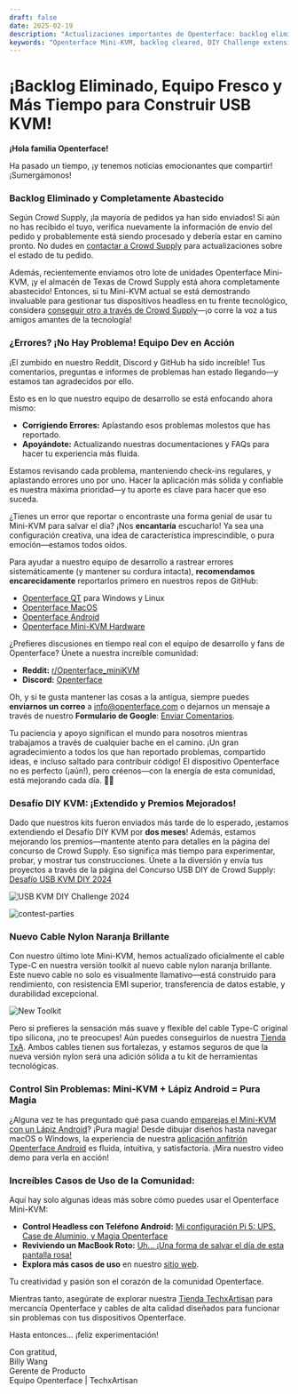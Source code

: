 ```yaml
---
draft: false
date: 2025-02-19
description: "Actualizaciones importantes de Openterface: backlog eliminado, almacén completamente abastecido, Desafío DIY extendido con mejores premios! Además: nuevos cables nylon naranjas, integración lápiz Android, correcciones de errores, y increíbles casos de uso de la comunidad compartidos."
keywords: "Openterface Mini-KVM, backlog cleared, DIY Challenge extension, orange nylon cable, Android integration, bug fixes, tech community, USB KVM, headless device control, open source development, hardware updates, community feedback, tech support, DIY electronics, Crowd Supply warehouse"
---
```


# ¡Backlog Eliminado, Equipo Fresco y Más Tiempo para Construir USB KVM!

**¡Hola familia Openterface!**

Ha pasado un tiempo, ¡y tenemos noticias emocionantes que compartir! ¡Sumergámonos!

### **Backlog Eliminado y Completamente Abastecido**

Según Crowd Supply, ¡la mayoría de pedidos ya han sido enviados! Si aún no has recibido el tuyo, verifica nuevamente la información de envío del pedido y probablemente está siendo procesado y debería estar en camino pronto. No dudes en [contactar a Crowd Supply](https://www.crowdsupply.com/contact) para actualizaciones sobre el estado de tu pedido.

Además, recientemente enviamos otro lote de unidades Openterface Mini-KVM, ¡y el almacén de Texas de Crowd Supply está ahora completamente abastecido! Entonces, si tu Mini-KVM actual se está demostrando invaluable para gestionar tus dispositivos headless en tu frente tecnológico, considera [conseguir otro a través de Crowd Supply](https://www.crowdsupply.com/techxartisan/openterface-mini-kvm)—¡o corre la voz a tus amigos amantes de la tecnología!

### **¿Errores? ¡No Hay Problema! Equipo Dev en Acción**

¡El zumbido en nuestro Reddit, Discord y GitHub ha sido increíble! Tus comentarios, preguntas e informes de problemas han estado llegando—y estamos tan agradecidos por ello.

Esto es en lo que nuestro equipo de desarrollo se está enfocando ahora mismo:

- **Corrigiendo Errores:** Aplastando esos problemas molestos que has reportado.
- **Apoyándote:** Actualizando nuestras documentaciones y FAQs para hacer tu experiencia más fluida.

Estamos revisando cada problema, manteniendo check-ins regulares, y aplastando errores uno por uno. Hacer la aplicación más sólida y confiable es nuestra máxima prioridad—y tu aporte es clave para hacer que eso suceda.

¿Tienes un error que reportar o encontraste una forma genial de usar tu Mini-KVM para salvar el día? ¡Nos **encantaría** escucharlo! Ya sea una configuración creativa, una idea de característica imprescindible, o pura emoción—estamos todos oídos.

Para ayudar a nuestro equipo de desarrollo a rastrear errores sistemáticamente (y mantener su cordura intacta), **recomendamos encarecidamente** reportarlos primero en nuestros repos de GitHub:

- [Openterface QT](https://github.com/TechxArtisanStudio/Openterface_QT) para Windows y Linux
- [Openterface MacOS](https://github.com/TechxArtisanStudio/Openterface_MacOS)
- [Openterface Android](https://github.com/TechxArtisanStudio/Openterface_Android)
- [Openterface Mini-KVM Hardware](https://github.com/TechxArtisanStudio/Openterface_Mini-KVM_Hardware)

¿Prefieres discusiones en tiempo real con el equipo de desarrollo y fans de Openterface? Únete a nuestra increíble comunidad:

- **Reddit:** [r/Openterface_miniKVM](https://openterface.com/reddit)
- **Discord:** [Openterface](https://openterface.com/discord)

Oh, y si te gusta mantener las cosas a la antigua, siempre puedes **enviarnos un correo** a info@openterface.com o dejarnos un mensaje a través de nuestro **Formulario de Google**: [Enviar Comentarios](https://forms.gle/enVJYFGn6gghEFaJ9).

Tu paciencia y apoyo significan el mundo para nosotros mientras trabajamos a través de cualquier bache en el camino. ¡Un gran agradecimiento a todos los que han reportado problemas, compartido ideas, e incluso saltado para contribuir código! El dispositivo Openterface no es perfecto (¡aún!), pero créenos—con la energía de esta comunidad, está mejorando cada día. 🚀💙

### **Desafío DIY KVM: ¡Extendido y Premios Mejorados!**

Dado que nuestros kits fueron enviados más tarde de lo esperado, ¡estamos extendiendo el Desafío DIY KVM por **dos meses**! Además, estamos mejorando los premios—mantente atento para detalles en la página del concurso de Crowd Supply. Eso significa más tiempo para experimentar, probar, y mostrar tus construcciones. Únete a la diversión y envía tus proyectos a través de la página del Concurso USB DIY de Crowd Supply: [Desafío USB KVM DIY 2024](https://www.crowdsupply.com/techxartisan/usb-kvm-diy-challenge-2024)

![USB KVM DIY Challenge 2024](https://www.crowdsupply.com/img/18e5/5e596d38-80c5-4b99-aea6-ed31586d18e5/usb-kvm-diy-2024-logo-2.svg)

![contest-parties](https://www.crowdsupply.com/img/4a8d/30e316fe-f0df-43bc-958b-b7f480b74a8d/250214-contest-parties_png_md-xl.jpg)

### **Nuevo Cable Nylon Naranja Brillante**

Con nuestro último lote Mini-KVM, hemos actualizado oficialmente el cable Type-C en nuestra versión toolkit al nuevo cable nylon naranja brillante. Este nuevo cable no solo es visualmente llamativo—está construido para rendimiento, con resistencia EMI superior, transferencia de datos estable, y durabilidad excepcional.

![New Toolkit](https://www.crowdsupply.com/img/322c/84a85be0-7f68-48ec-a30c-7db01243322c/250214-toolkit-open_jpg_gallery-lg.jpg)

Pero si prefieres la sensación más suave y flexible del cable Type-C original tipo silicona, ¡no te preocupes! Aún puedes conseguirlos de nuestra [Tienda TxA](https://shop.techxartisan.com/products/type-c-cable-with-usb-a-adapter-1-5m-4-11ft-240w-fast-charging-data-transfer-usb2-0). Ambos cables tienen sus fortalezas, y estamos seguros de que la nueva versión nylon será una adición sólida a tu kit de herramientas tecnológicas.

### **Control Sin Problemas: Mini-KVM + Lápiz Android = Pura Magia**

¿Alguna vez te has preguntado qué pasa cuando [emparejas el Mini-KVM con un Lápiz Android](https://www.reddit.com/r/Openterface_miniKVM/comments/1hnh79n/kicad_is_the_fisrt_software_we_tried_first_with/)? ¡Pura magia! Desde dibujar diseños hasta navegar macOS o Windows, la experiencia de nuestra [aplicación anfitrión Openterface Android](https://github.com/TechxArtisanStudio/Openterface_Android) es fluida, intuitiva, y satisfactoria. ¡Mira nuestro video demo para verla en acción!

### **Increíbles Casos de Uso de la Comunidad:**

Aquí hay solo algunas ideas más sobre cómo puedes usar el Openterface Mini-KVM:

- **Control Headless con Teléfono Android:** [Mi configuración Pi 5: UPS, Case de Aluminio, y Magia Openterface](https://www.reddit.com/r/Openterface_miniKVM/comments/1hrx1j5/my_pi_5_setup_ups_aluminium_case_openterface_magic/)
- **Reviviendo un MacBook Roto:** [Uh... ¡Una forma de salvar el día de esta pantalla rosa!](https://www.reddit.com/r/macbookpro/comments/1hwkh64/uh_a_way_to_save_the_day_of_this_pink_screen/)
- **Explora más casos de uso** en nuestro [sitio web](https://openterface.com/use-cases/).

Tu creatividad y pasión son el corazón de la comunidad Openterface.

Mientras tanto, asegúrate de explorar nuestra [Tienda TechxArtisan](http://shop.techxartisan.com/) para mercancía Openterface y cables de alta calidad diseñados para funcionar sin problemas con tus dispositivos Openterface.

Hasta entonces... ¡feliz experimentación!

Con gratitud,  
Billy Wang  
Gerente de Producto  
Equipo Openterface | TechxArtisan
